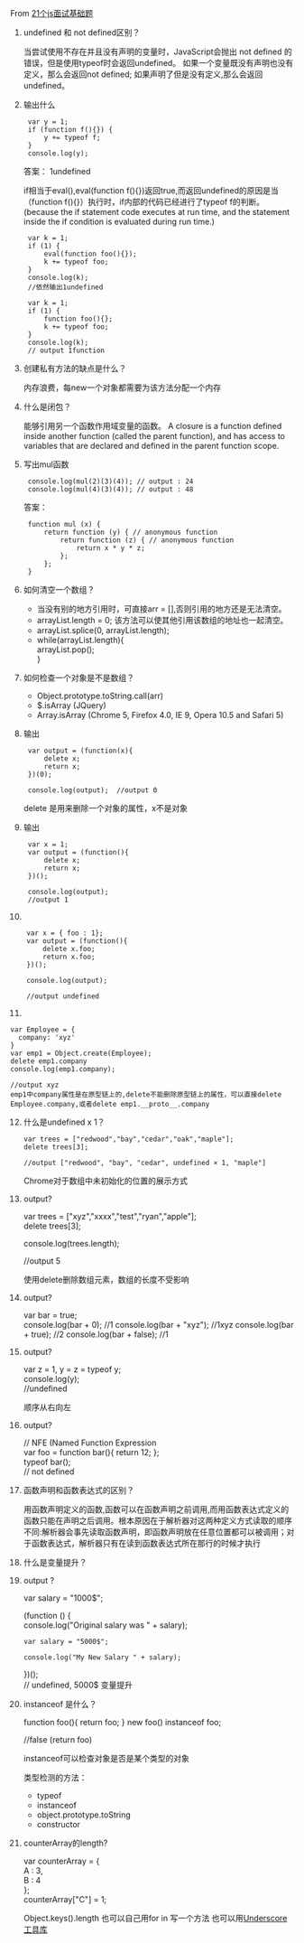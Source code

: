 From [21个js面试基础题](https://www.codementor.io/nihantanu/21-essential-javascript-tech-interview-practice-questions-answers-du107p62z)

1. undefined 和 not defined区别？

    当尝试使用不存在并且没有声明的变量时，JavaScript会抛出 not defined 的错误，但是使用typeof时会返回undefined。
    如果一个变量既没有声明也没有定义，那么会返回not defined;
    如果声明了但是没有定义,那么会返回undefined。


2. 输出什么

        var y = 1; 
        if (function f(){}) { 
            y += typeof f; 
        } 
        console.log(y); 

    答案： 1undefined

    if相当于eval(),eval(function f(){})返回true,而返回undefined的原因是当（function f(){}）执行时，if内部的代码已经进行了typeof f的判断。
    (because the if statement code executes at run time, and the statement inside the if condition is evaluated during run time.)

        var k = 1;  
        if (1) {  
            eval(function foo(){});  
            k += typeof foo;  
        } 
        console.log(k);   
        //依然输出1undefined

        var k = 1;  
        if (1) {  
            function foo(){};  
            k += typeof foo;  
        }
        console.log(k); 
        // output 1function

3. 创建私有方法的缺点是什么？

    内存浪费，每new一个对象都需要为该方法分配一个内存

4. 什么是闭包？

    能够引用另一个函数作用域变量的函数。
    A closure is a function defined inside another function (called the parent function), and has access to variables that are declared and defined in the parent function scope.

5. 写出mul函数

        console.log(mul(2)(3)(4)); // output : 24     
        console.log(mul(4)(3)(4)); // output : 48  

    答案： 

        function mul (x) {    
            return function (y) { // anonymous function  
                return function (z) { // anonymous function     
                    return x * y * z;     
                };    
            };    
        }    

6. 如何清空一个数组？
    - 当没有别的地方引用时，可直接arr = [],否则引用的地方还是无法清空。
    - arrayList.length = 0; 该方法可以使其他引用该数组的地址也一起清空。
    - arrayList.splice(0, arrayList.length);
    -   while(arrayList.length){   
            arrayList.pop();  
        }  

7. 如何检查一个对象是不是数组？
    - Object.prototype.toString.call(arr)
    - $.isArray (JQuery)
    - Array.isArray (Chrome 5, Firefox 4.0, IE 9, Opera 10.5 and Safari 5)

8. 输出

        var output = (function(x){  
            delete x;  
            return x;  
        })(0);  
        
        console.log(output);  //output 0

    delete 是用来删除一个对象的属性，x不是对象

9. 输出

        var x = 1;
        var output = (function(){
            delete x;
            return x;
        })();
        
        console.log(output);
        //output 1

10. 

        var x = { foo : 1};  
        var output = (function(){  
            delete x.foo;  
            return x.foo;  
        })();   
        
        console.log(output); 
  
        //output undefined  

11. 

    var Employee = {  
      company: 'xyz'  
    }  
    var emp1 = Object.create(Employee);  
    delete emp1.company  
    console.log(emp1.company);  

    //output xyz
    emp1中company属性是在原型链上的,delete不能删除原型链上的属性，可以直接delete Employee.company,或者delete emp1.__proto__.company

12. 什么是undefined x 1？

        var trees = ["redwood","bay","cedar","oak","maple"];
        delete trees[3];

        //output ["redwood", "bay", "cedar", undefined × 1, "maple"]

    Chrome对于数组中未初始化的位置的展示方式


13. output?

    var trees = ["xyz","xxxx","test","ryan","apple"];  
    delete trees[3];  
  
    console.log(trees.length);  

    //output 5

    使用delete删除数组元素，数组的长度不受影响

14. output?

    var bar = true;  
    console.log(bar + 0);      //1
    console.log(bar + "xyz");     //1xyz
    console.log(bar + true);     //2
    console.log(bar + false);    //1

15. output?

    var z = 1, y = z = typeof y;  
    console.log(y);   
    //undefined

    顺序从右向左

16. output?

    // NFE (Named Function Expression  
    var foo = function bar(){ return 12; };  
    typeof bar();  
    // not defined

17. 函数声明和函数表达式的区别？

    用函数声明定义的函数,函数可以在函数声明之前调用,而用函数表达式定义的函数只能在声明之后调用。根本原因在于解析器对这两种定义方式读取的顺序不同:解析器会事先读取函数声明，即函数声明放在任意位置都可以被调用；对于函数表达式，解析器只有在读到函数表达式所在那行的时候才执行

18. 什么是变量提升？

19. output ?


    var salary = "1000$";  
 
    (function () {  
        console.log("Original salary was " + salary);  

        var salary = "5000$";  

        console.log("My New Salary " + salary);  
    })();  
    // undefined, 5000$ 变量提升

20. instanceof 是什么？

    function foo(){ 
        return foo; 
    }
    new foo() instanceof foo;

    //false  (return foo)

    instanceof可以检查对象是否是某个类型的对象

    类型检测的方法：
    - typeof
    - instanceof
    - object.prototype.toString
    - constructor

21. counterArray的length?

    var counterArray = {  
        A : 3,  
        B : 4  
    };  
    counterArray["C"] = 1;  


    Object.keys().length
    也可以自己用for in 写一个方法
    也可以用[Underscore工具库](http://underscorejs.org/)